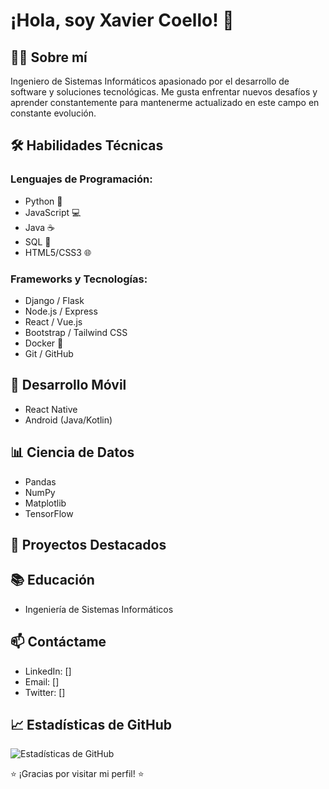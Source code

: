 # ¡Hola, soy Xavier Coello! 👋

## 👨‍💻 Sobre mí

Ingeniero de Sistemas Informáticos apasionado por el desarrollo de software y soluciones tecnológicas. Me gusta enfrentar nuevos desafíos y aprender constantemente para mantenerme actualizado en este campo en constante evolución.

## 🛠️ Habilidades Técnicas

### Lenguajes de Programación:
- Python 🐍
- JavaScript 💻
- Java ☕
- SQL 💾
- HTML5/CSS3 🌐

### Frameworks y Tecnologías:
- Django / Flask
- Node.js / Express
- React / Vue.js
- Bootstrap / Tailwind CSS
- Docker 🐳
- Git / GitHub

## 📱 Desarrollo Móvil
- React Native
- Android (Java/Kotlin)

## 📊 Ciencia de Datos
- Pandas
- NumPy
- Matplotlib
- TensorFlow

## 🚀 Proyectos Destacados



## 📚 Educación
- Ingeniería de Sistemas Informáticos

## 📫 Contáctame
- LinkedIn: []
- Email: []
- Twitter: []

## 📈 Estadísticas de GitHub
![Estadísticas de GitHub](https://github-readme-stats.vercel.app/api?username=XaviEGC1&show_icons=true&theme=radical)

⭐️ ¡Gracias por visitar mi perfil! ⭐️
